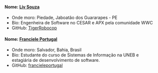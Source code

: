 #### Nome: [Liv Souza](https://github.com/TigerRobocop/)
- Onde moro: Piedade, Jaboatão dos Guararapes - PE
- Bio: Engenheira de Software no CESAR e APX pela comunidade WWC
- GitHub: [TigerRobocop](https://github.com/TigerRobocop/)

#### Nome: [Franciele Portugal](https://github.com/francieleportugal)
- Onde moro: Salvador, Bahia, Brasil
- Bio: Estudante do curso de Sistemas de Informação na UNEB e estagiária de desenvolvimento de software.
- GitHub: [francieleportugal](https://github.com/francieleportugal)
